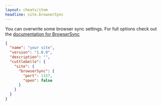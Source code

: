 ```yaml
---
layout: cheats/item
headline: site.browserSync
---
```


You can overwrite some browser sync settings. For full options check out the [documentation for BrowserSync](https://github.com/chjj/marked#renderer)

```json
{
  "name": "your site",
  "version": "1.0.0",
  "description": "",
  "cuttlebelle": {
    "site": {
      "browserSync": {
        "port": 1337,
        "open": false
      }
    }
  }
}
```
